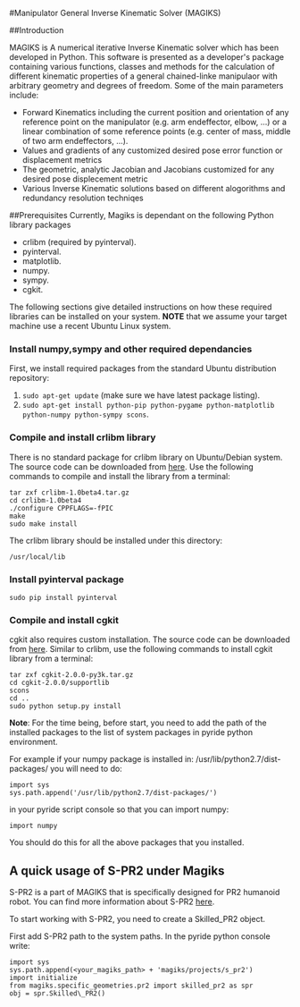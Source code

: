#Manipulator General Inverse Kinematic Solver (MAGIKS)

##Introduction

MAGIKS is A numerical iterative Inverse Kinematic solver which has been developed in Python. This software is presented as a developer's package containing various functions, classes and methods for the calculation of different kinematic properties of a general chained-linke
manipulaor with arbitrary geometry and degrees of freedom. Some of the main parameters include:

* Forward Kinematics including the current position and orientation of any reference point on the manipulator (e.g. arm endeffector, elbow, ...) or a linear combination of some reference points (e.g. center of mass, middle of two arm endeffectors, ...). 
* Values and gradients of any customized desired pose error function or displacement metrics
* The geometric, analytic Jacobian and Jacobians customized for any desired pose displecement metric
* Various Inverse Kinematic solutions based on different alogorithms and redundancy resolution techniqes 

##Prerequisites
Currently, Magiks is dependant on the following Python library packages

* crlibm (required by pyinterval).
* pyinterval.
* matplotlib.
* numpy.
* sympy.
* cgkit.

The following sections give detailed instructions on how these required libraries can be installed on your system. **NOTE** that we assume your target machine use a recent Ubuntu Linux system.

### Install numpy,sympy and other required dependancies
First, we install required packages from the standard Ubuntu distribution repository:

1. ```sudo apt-get update``` (make sure we have latest package listing).
2. ```sudo apt-get install python-pip python-pygame python-matplotlib python-numpy python-sympy scons```.

### Compile and install crlibm library
There is no standard package for crlibm library on Ubuntu/Debian system. The
source code can be downloaded from [here](http://lipforge.ens-lyon.fr/frs/download.php/162/crlibm-1.0beta4.tar.gz). Use the following commands to compile and install the library from a terminal:

```
tar zxf crlibm-1.0beta4.tar.gz
cd crlibm-1.0beta4
./configure CPPFLAGS=-fPIC
make
sudo make install
```

The crlibm library should be installed under this directory:
```
/usr/local/lib
``` 

### Install pyinterval package
```
sudo pip install pyinterval
```

### Compile and install cgkit
cgkit also requires custom installation. The source code can be downloaded from [here](http://liquidtelecom.dl.sourceforge.net/project/cgkit/cgkit/cgkit-2.0.0/cgkit-2.0.0-py3k.tar.gz). Similar to crlibm, use the following commands to install cgkit library from a terminal:

```
tar zxf cgkit-2.0.0-py3k.tar.gz
cd cgkit-2.0.0/supportlib
scons
cd ..
sudo python setup.py install
```

**Note**: For the time being, before start, you need to add the path of the installed packages to the list of system packages in pyride python environment.

For example if your numpy package is installed in: /usr/lib/python2.7/dist-packages/
you will need to do:

```
import sys
sys.path.append('/usr/lib/python2.7/dist-packages/')
```
in your pyride script console so that you can import numpy:
```
import numpy
```
You should do this for all the above packages that you installed.

## A quick usage of S-PR2 under Magiks

S-PR2 is a part of MAGIKS that is specifically designed for PR2 humanoid robot.
You can find more information about S-PR2 [here](https://github.com/uts-magic-lab/Magiks/blob/master/documentation/s-pr2/README.md).

To start working with S-PR2, you need to create a Skilled_PR2 object.

First add S-PR2 path to the system paths. In the pyride python console write:

```
import sys
sys.path.append(<your_magiks_path> + 'magiks/projects/s_pr2')
import initialize
from magiks.specific_geometries.pr2 import skilled_pr2 as spr
obj = spr.Skilled\_PR2()
```

